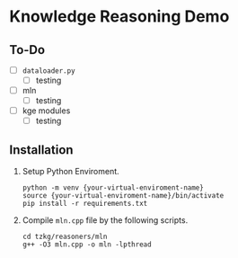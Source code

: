 # Knowledge Reasoning Demo



## To-Do
- [ ] `dataloader.py`
  - [ ] testing
- [ ] mln
  - [ ] testing
- [ ] kge modules
  - [ ] testing

## Installation 
1. Setup Python Enviroment.
    ```shell
    python -m venv {your-virtual-enviroment-name}
    source {your-virtual-enviroment-name}/bin/activate
    pip install -r requirements.txt
    ```
2. Compile `mln.cpp` file by the following scripts.
    ```shell
    cd tzkg/reasoners/mln
    g++ -O3 mln.cpp -o mln -lpthread
    ```